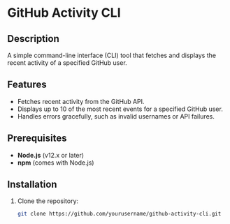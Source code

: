 # GitHub Activity CLI

## Description

A simple command-line interface (CLI) tool that fetches and displays the recent activity of a specified GitHub user.

## Features

- Fetches recent activity from the GitHub API.
- Displays up to 10 of the most recent events for a specified GitHub user.
- Handles errors gracefully, such as invalid usernames or API failures.

## Prerequisites

- **Node.js** (v12.x or later)
- **npm** (comes with Node.js)

## Installation

1. Clone the repository:

   ```bash
   git clone https://github.com/yourusername/github-activity-cli.git
